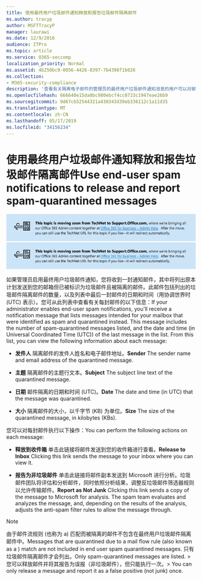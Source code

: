 ```yaml
---
title: 使用最终用户垃圾邮件通知释放和报告垃圾邮件隔离邮件
ms.author: tracyp
author: MSFTTracyP
manager: laurawi
ms.date: 12/9/2016
audience: ITPro
ms.topic: article
ms.service: O365-seccomp
localization_priority: Normal
ms.assetid: 4b250bc9-0056-4426-8397-7b4398f1b026
ms.collection:
- M365-security-compliance
description: '查看有关隔离电子邮件的管理员的最终用户垃圾邮件通知消息的用户可以对邮件执行以下操作。 '
ms.openlocfilehash: 666640e15da8bc980ebcf4cc0733c1947eae26b9
ms.sourcegitcommit: 9d67cb52544321a430343d39eb336112c1a11d35
ms.translationtype: MT
ms.contentlocale: zh-CN
ms.lasthandoff: 05/17/2019
ms.locfileid: "34156234"
---
```

# <a name="use-end-user-spam-notifications-to-release-and-report-spam-quarantined-messages"></a><span data-ttu-id="dd495-103">使用最终用户垃圾邮件通知释放和报告垃圾邮件隔离邮件</span><span class="sxs-lookup"><span data-stu-id="dd495-103">Use end-user spam notifications to release and report spam-quarantined messages</span></span>

<span data-ttu-id="dd495-104">[![从 TechNet 移到 support.office.com 的内容相关图像中的文本](media/ab7c897a-4798-4f31-8c84-f17a8409b133.png)](https://go.microsoft.com/fwlink/p/?LinkID=624152)</span><span class="sxs-lookup"><span data-stu-id="dd495-104">[![Text in image about content moving from TechNet to support.office.com](media/ab7c897a-4798-4f31-8c84-f17a8409b133.png)](https://go.microsoft.com/fwlink/p/?LinkID=624152)</span></span>
  
<span data-ttu-id="dd495-p101">如果管理员启用最终用户垃圾邮件通知，您将收到一封通知邮件，其中将列出原本计划发送到您的邮箱但已被标识为垃圾邮件且被隔离的邮件。此邮件包括列出的垃圾邮件隔离邮件的数量，以及列表中最后一封邮件的日期和时间（用协调世界时 (UTC) 表示）。您可从此列表中查看有关每封邮件的以下信息：</span><span class="sxs-lookup"><span data-stu-id="dd495-p101">If your administrator enables end-user spam notifications, you'll receive a notification message that lists messages intended for your mailbox that were identified as spam and quarantined instead. This message includes the number of spam-quarantined messages listed, and the date and time (in Universal Coordinated Time (UTC)) of the last message in the list. From this list, you can view the following information about each message:</span></span> 
  
- <span data-ttu-id="dd495-108">**发件人** 隔离邮件的发件人姓名和电子邮件地址。</span><span class="sxs-lookup"><span data-stu-id="dd495-108">**Sender** The sender name and email address of the quarantined message.</span></span> 
    
- <span data-ttu-id="dd495-109">**主题** 隔离邮件的主题行文本。</span><span class="sxs-lookup"><span data-stu-id="dd495-109">**Subject** The subject line text of the quarantined message.</span></span> 
    
- <span data-ttu-id="dd495-110">**日期** 邮件隔离的日期和时间 (UTC)。</span><span class="sxs-lookup"><span data-stu-id="dd495-110">**Date** The date and time (in UTC) that the message was quarantined.</span></span> 
    
- <span data-ttu-id="dd495-111">**大小** 隔离邮件的大小，以千字节 (KB) 为单位。</span><span class="sxs-lookup"><span data-stu-id="dd495-111">**Size** The size of the quarantined message, in kilobytes (KBs).</span></span> 
    
<span data-ttu-id="dd495-112">您可以对每封邮件执行以下操作：</span><span class="sxs-lookup"><span data-stu-id="dd495-112">You can perform the following actions on each message:</span></span>
  
- <span data-ttu-id="dd495-113">**释放到收件箱** 单击此链接将邮件发送到您的收件箱进行查看。</span><span class="sxs-lookup"><span data-stu-id="dd495-113">**Release to Inbox** Clicking this link sends the message to your inbox where you can view it.</span></span> 
    
- <span data-ttu-id="dd495-p102">**报告为非垃圾邮件** 单击此链接将邮件副本发送到 Microsoft 进行分析。垃圾邮件团队将评估和分析邮件，同时依照分析结果，调整反垃圾邮件筛选器规则以允许传输邮件。</span><span class="sxs-lookup"><span data-stu-id="dd495-p102">**Report as Not Junk** Clicking this link sends a copy of the message to Microsoft for analysis. The spam team evaluates and analyzes the message, and, depending on the results of the analysis, adjusts the anti-spam filter rules to allow the message through.</span></span> 
    
> [!NOTE]
>  <span data-ttu-id="dd495-116">由于邮件流规则 (也称为 a) 匹配而被隔离的邮件不包含在最终用户垃圾邮件隔离邮件中。</span><span class="sxs-lookup"><span data-stu-id="dd495-116">Messages that are quarantined due to a mail flow rule (also known as a ) match are not included in end user spam quarantined messages.</span></span> <span data-ttu-id="dd495-117">只有垃圾邮件隔离邮件才会列出。</span><span class="sxs-lookup"><span data-stu-id="dd495-117">Only spam-quarantined messages are listed.</span></span> <span data-ttu-id="dd495-118">>  您可以释放邮件并将其报告为误报（非垃圾邮件），但只能执行一次。</span><span class="sxs-lookup"><span data-stu-id="dd495-118">>  You can only release a message and report it as a false positive (not junk) once.</span></span> 
  

